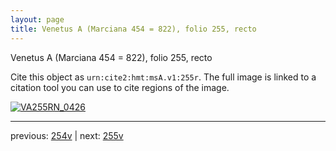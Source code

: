 ```yaml
---
layout: page
title: Venetus A (Marciana 454 = 822), folio 255, recto
---
```


Venetus A (Marciana 454 = 822), folio 255, recto

Cite this object as `urn:cite2:hmt:msA.v1:255r`.  The full image is linked to a citation tool you can use to cite regions of the image.

[![VA255RN_0426](http://www.homermultitext.org/iipsrv?IIIF=/project/homer/pyramidal/deepzoom/hmt/vaimg/2017a/VA255RN_0426.tif/full/800,/0/default.jpg)](http://www.homermultitext.org/ict2/?urn=urn:cite2:hmt:vaimg.2017a:VA255RN_0426) 

---

previous:  [254v](../254v/) | next: [255v](../255v/)
